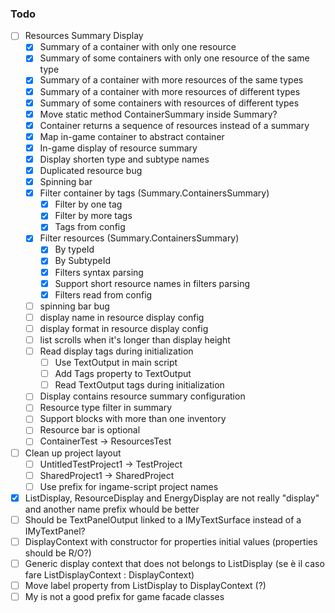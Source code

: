 ﻿### Todo

- [ ] Resources Summary Display
  - [x] Summary of a container with only one resource
  - [x] Summary of some containers with only one resource of the same type
  - [x] Summary of a container with more resources of the same types
  - [x] Summary of a container with more resources of different types
  - [x] Summary of some containers with resources of different types
  - [x] Move static method ContainerSummary inside Summary?
  - [x] Container returns a sequence of resources instead of a summary
  - [x] Map in-game container to abstract container
  - [x] In-game display of resource summary
  - [x] Display shorten type and subtype names
  - [x] Duplicated resource bug
  - [x] Spinning bar
  - [x] Filter container by tags (Summary.ContainersSummary)
    - [x] Filter by one tag
    - [x] Filter by more tags
    - [x] Tags from config
  - [x] Filter resources (Summary.ContainersSummary)
    - [x] By typeId
    - [x] By SubtypeId
    - [x] Filters syntax parsing
    - [x] Support short resource names in filters parsing
    - [x] Filters read from config
  - [ ] spinning bar bug
  - [ ] display name in resource display config
  - [ ] display format in resource display config
  - [ ] list scrolls when it's longer than display height
  - [ ] Read display tags during initialization
    - [ ] Use TextOutput in main script
    - [ ] Add Tags property to TextOutput
    - [ ] Read TextOutput tags during initialization
  - [ ] Display contains resource summary configuration
  - [ ] Resource type filter in summary
  - [ ] Support blocks with more than one inventory
  - [ ] Resource bar is optional
  - [ ] ContainerTest -> ResourcesTest
- [ ] Clean up project layout
  - [ ] UntitledTestProject1 -> TestProject
  - [ ] SharedProject1 -> SharedProject
  - [ ] Use prefix for ingame-script project names
- [x] ListDisplay, ResourceDisplay and EnergyDisplay are not really "display" and another name prefix whould be better
- [ ] Should be TextPanelOutput linked to a IMyTextSurface instead of a IMyTextPanel?
- [ ] DisplayContext with constructor for properties initial values (properties should be R/O?)
- [ ] Generic display context that does not belongs to ListDisplay (se è il caso fare ListDisplayContext : DisplayContext)
- [ ] Move label property from ListDisplay to DisplayContext (?)
- [ ] My is not a good prefix for game facade classes
